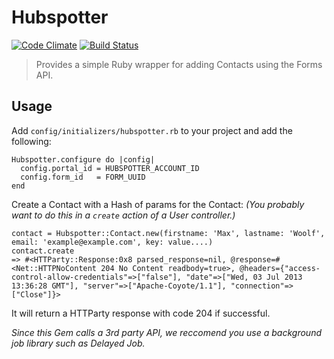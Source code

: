 # Hubspotter

[![Code Climate](https://codeclimate.com/repos/51d3f7b313d63737290591d9/badges/ca9949c31727181a4f7f/gpa.png)](https://codeclimate.com/repos/51d3f7b313d63737290591d9/feed) [![Build Status](https://travis-ci.org/boxuk/hubspotter.png?branch=master)](https://travis-ci.org/boxuk/hubspotter)

> Provides a simple Ruby wrapper for adding Contacts using the Forms API.

## Usage

Add `config/initializers/hubspotter.rb` to your project and add the following:

    Hubspotter.configure do |config|
      config.portal_id = HUBSPOTTER_ACCOUNT_ID
      config.form_id   = FORM_UUID
    end

Create a Contact with a Hash of params for the Contact:
*(You probably want to do this in a `create` action of a User controller.)*

    contact = Hubspotter::Contact.new(firstname: 'Max', lastname: 'Woolf', email: 'example@example.com', key: value....)
    contact.create
    => #<HTTParty::Response:0x8 parsed_response=nil, @response=#<Net::HTTPNoContent 204 No Content readbody=true>, @headers={"access-control-allow-credentials"=>["false"], "date"=>["Wed, 03 Jul 2013 13:36:28 GMT"], "server"=>["Apache-Coyote/1.1"], "connection"=>["Close"]}> 

It will return a HTTParty response with code 204 if successful.

*Since this Gem calls a 3rd party API, we reccomend you use a background job library such as Delayed Job.*